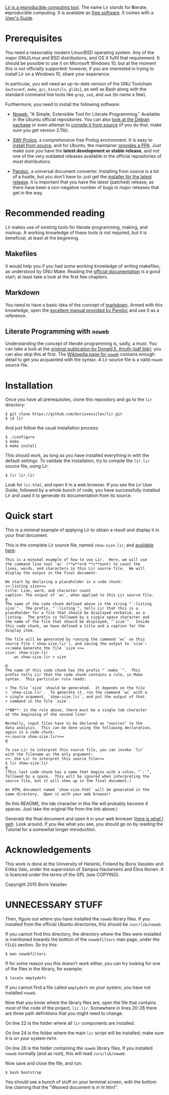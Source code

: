 [Lir is a reproducible computing tool](http://borisvassilev.github.io/lir/).
The name Lir stands for **li**terate, **r**eproducible computing.
It is available as [free software](https://github.com/borisvassilev/lir).
It comes with a [User's Guide](http://borisvassilev.github.io/lir/lir.html).

# Prerequisites
You need a reasonably modern Linux/BSD operating system.
Any of the major GNU/Linux and BSD distributions, and OS X fulfil that requirement.
It should be possible to use it on Microsoft Windows 10, but at the moment this is not officially supported: however, if you are interested in trying to install Lir on a Windows 10, share your experience.

In particular, you will need an up-to-date version of the GNU Toolchain (`autoconf`, `make`, `gcc`, `binutils`, `glibc`), as well as Bash along with the standard command line tools like `grep`, `sed`, and `awk` (to name a few).

Furthermore, you need to install the following software:

  - [Noweb](https://www.cs.tufts.edu/~nr/noweb/), "A Simple, Extensible Tool for Literate Programming."
    Available in the Ubuntu official repositories.
    You can also [look at the Debian package](http://packages.debian.org/noweb) or even attempt to [compile it from source](ftp://www.eecs.harvard.edu/pub/nr) (if you do that, make sure you get version 2.11b).

  - [SWI-Prolog](http://www.swi-prolog.org/), a comprehensive free Prolog environment.
    It is easy to [install from source](http://www.swi-prolog.org/git.html), and for Ubuntu, the maintainer [provides a PPA](http://www.swi-prolog.org/build/Debian.txt).
    Just make sure you have the **latest development or stable release**, and not one of the very outdated releases available in the official repositories of most distributions.

  - [Pandoc](http://pandoc.org/), a universal document converter.
    Installing from source is a bit of a hustle, but you don't have to: just get the [installer for the latest release](http://pandoc.org/installing.html).
    It is important that you have the latest (patched) release, as there have been a non-negative number of bugs in major releases that get in the way.

# Recommended reading
Lir makes use of existing tools for literate programming, making, and markup.
A working knowledge of these tools is not required, but it is beneficial, at least at the beginning.

## Makefiles
It would help you if you had some working knowledge of writing makefiles, as understood by GNU Make.
Reading the [official documentation](https://www.gnu.org/software/make/manual/html_node/index.html) is a good start; at least take a look at the first few chapters.

## Markdown
You need to have a basic idea of the concept of [markdown](https://en.wikipedia.org/wiki/Markdown).
Armed with this knowledge, open the [excellent manual provided by Pandoc](http://pandoc.org/README.html) and use it as a reference.

## Literate Programming with `noweb`
Understanding the concept of literate programming is, sadly, a must.
You can take a look at the [original publication by Donald E. Knuth (pdf link)](http://www.literateprogramming.com/knuthweb.pdf); you can also skip this at first.
The [Wikipedia page for `noweb`](https://en.wikipedia.org/wiki/Noweb) contains enough detail to get you acquainted with the syntax.
A Lir source file is a valid `noweb` source file.

# Installation
Once you have all prerequisites, clone this repository and go to the `lir` directory:

~~~~
$ git clone https://github.com/borisvassilev/lir.git
$ cd lir
~~~~

And just follow the usual installation process:

~~~~
$ ./configure
$ make
$ make install
~~~~

This should work, as long as you have installed everything in with the default settings.
To validate the installation, try to compile the `lir.lir` source file, using Lir:

~~~~
$ lir lir.lir
~~~~

Look for `lir.html`, and open it in a web browser.
If you see the Lir User Guide, followed by a whole bunch of code, you have successfully installed Lir and used it to generate its documentation from its source.

# Quick start
This is a minimal example of applying Lir to obtain a result and display it in your final document.

This is the complete Lir source file, named `show-size.lir`, and [available here](https://raw.githubusercontent.com/borisvassilev/lir/master/show-size/show-size.lir):

~~~~
This is a minimal example of how to use Lir.  Here, we will use
the command line tool `wc` (**w**ord **c**ount) to count the
lines, words, and characters in this Lir source file.  We will
display the output in the final document.

We start by declaring a placeholder in a code chunk:
<<:listing size>>=
title: Line, word, and character count
caption: The output of `wc`, when applied to this Lir source file.
@
The name of the code chunk defined above is the string "`:listing
size`".  The prefix, "`:listing`", tells Lir that this is a
placeholder for a file that should be displayed verbatim, as a
listing.  The prefix is followed by a single space character and
the name of the file that should be displayed, "`size`".  Inside
this code chunk, we have defined a title and a caption for the
display item.

The file will be generated by running the command `wc` on this
source file (`show-size.lir`), and saving the output to `size`:
<<:make Generate the file `size`>>=
size: show-size.lir
	wc show-size.lir > size

@
The name of this code chunk has the prefix "`:make `".  This
prefix tells Lir that the code chunk contains a rule, in Make
syntax.  This particular rule reads:

> The file `size` should be generated.  It depends on the file
> `show-size.lir`.  To generate it, run the command `wc` with a
> single argument, `show-size.lir`, and put the output of that
> command in the file `size`.

**NB**: in the rule above, there must be a single tab character
at the beginning of the second line!

Normally, input files have to be declared as "sources" to the
data analysis.  This can be done using the following declaration,
again in a code chunk:
<<:source show-size.lir>>=
@

To use Lir to interpret this source file, you can invoke `lir`
with the filename as the only argument:
<<: Use Lir to interpret this source file>>=
$ lir show-size.lir
@
(This last code chunk has a name that begins with a colon, "`:`",
followed by a space.  This will be ignored when interpreting the
source file, but it will show up in the final document.)

An HTML document named `show-size.html` will be generated in the
same directory.  Open it with your web browser!
~~~~

(In this README, the tab character in this file will probably become 4 spaces. Just take the original file from the link above.)

Generate the final document and open it in your web browser ([here is what I get](http://borisvassilev.github.io/lir/show-size.html)).
Look around.
If you like what you see, you should go on by reading the Tutorial for a somewhat longer introduction.

# Acknowledgements
This work is done at the University of Helsinki, Finland by Boris Vassilev and Erkka Valo, under the supervision of Sampsa Hautaniemi and Elina Ikonen.
It is licenced under the terms of the GPL (see COPYING).

Copyright 2015 Boris Vassilev

# UNNECESSARY STUFF

Then, figure out where you have installed the `noweb` library files.
If you installed from the official Ubuntu directories, this should be `/usr/lib/noweb`.

If you cannot find this directory, the directory where the files were installed is mentioned towards the bottom of the `nowebfilters` man page, under the `FILES` section.
So try this:

~~~~
$ man nowebfilters
~~~~

If for some reason you this doesn't work either, you can try looking for one of the files in the library, for example:

~~~~
$ locate emptydefn
~~~~

If you cannot find a file called `emptydefn` on your system, you have not installed `noweb`.

Now that you know where the library files are, open the file that contains most of the code of the project, `lir.lir`. Somewhere in lines 20-26 there are three path definitions that you might need to change.

On line 22 is the folder where all `lir` components are installed.

On line 24 is the folder where the main `lir` script will be installed; make sure it is on your system `PATH`.

On line 26 is the folder containing the `noweb` library files.
If you installed `noweb` normally (and as root), this will read `/urs/lib/noweb`.

Now save and close the file, and run:

~~~~
$ bash bootstrap
~~~~

You should see a bunch of stuff on your terminal screen, with the bottom line claiming that the "Weaved document is in lir.html".

